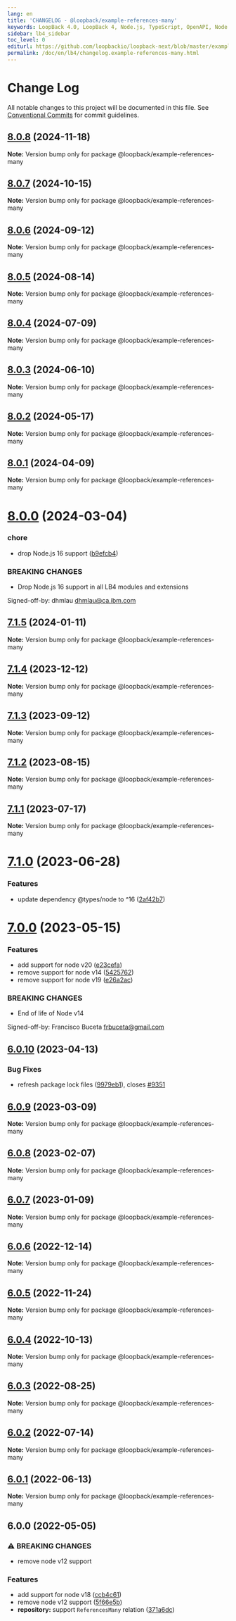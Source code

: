 ```yaml
---
lang: en
title: 'CHANGELOG - @loopback/example-references-many'
keywords: LoopBack 4.0, LoopBack 4, Node.js, TypeScript, OpenAPI, Node.js, TypeScript, OpenAPI, CHANGELOG
sidebar: lb4_sidebar
toc_level: 0
editurl: https://github.com/loopbackio/loopback-next/blob/master/examples/references-many/CHANGELOG.md
permalink: /doc/en/lb4/changelog.example-references-many.html
---
```


# Change Log

All notable changes to this project will be documented in this file.
See [Conventional Commits](https://conventionalcommits.org) for commit guidelines.

## [8.0.8](https://github.com/loopbackio/loopback-next/compare/@loopback/example-references-many@8.0.7...@loopback/example-references-many@8.0.8) (2024-11-18)

**Note:** Version bump only for package @loopback/example-references-many





## [8.0.7](https://github.com/loopbackio/loopback-next/compare/@loopback/example-references-many@8.0.6...@loopback/example-references-many@8.0.7) (2024-10-15)

**Note:** Version bump only for package @loopback/example-references-many





## [8.0.6](https://github.com/loopbackio/loopback-next/compare/@loopback/example-references-many@8.0.5...@loopback/example-references-many@8.0.6) (2024-09-12)

**Note:** Version bump only for package @loopback/example-references-many





## [8.0.5](https://github.com/loopbackio/loopback-next/compare/@loopback/example-references-many@8.0.4...@loopback/example-references-many@8.0.5) (2024-08-14)

**Note:** Version bump only for package @loopback/example-references-many





## [8.0.4](https://github.com/loopbackio/loopback-next/compare/@loopback/example-references-many@8.0.3...@loopback/example-references-many@8.0.4) (2024-07-09)

**Note:** Version bump only for package @loopback/example-references-many





## [8.0.3](https://github.com/loopbackio/loopback-next/compare/@loopback/example-references-many@8.0.2...@loopback/example-references-many@8.0.3) (2024-06-10)

**Note:** Version bump only for package @loopback/example-references-many





## [8.0.2](https://github.com/loopbackio/loopback-next/compare/@loopback/example-references-many@8.0.1...@loopback/example-references-many@8.0.2) (2024-05-17)

**Note:** Version bump only for package @loopback/example-references-many





## [8.0.1](https://github.com/loopbackio/loopback-next/compare/@loopback/example-references-many@8.0.0...@loopback/example-references-many@8.0.1) (2024-04-09)

**Note:** Version bump only for package @loopback/example-references-many





# [8.0.0](https://github.com/loopbackio/loopback-next/compare/@loopback/example-references-many@7.1.5...@loopback/example-references-many@8.0.0) (2024-03-04)


### chore

* drop Node.js 16 support ([b9efcb4](https://github.com/loopbackio/loopback-next/commit/b9efcb477d50507ba3c778ba23ea7acba7692593))


### BREAKING CHANGES

* Drop Node.js 16 support in all LB4 modules and extensions

Signed-off-by: dhmlau <dhmlau@ca.ibm.com>





## [7.1.5](https://github.com/loopbackio/loopback-next/compare/@loopback/example-references-many@7.1.4...@loopback/example-references-many@7.1.5) (2024-01-11)

**Note:** Version bump only for package @loopback/example-references-many





## [7.1.4](https://github.com/loopbackio/loopback-next/compare/@loopback/example-references-many@7.1.3...@loopback/example-references-many@7.1.4) (2023-12-12)

**Note:** Version bump only for package @loopback/example-references-many





## [7.1.3](https://github.com/loopbackio/loopback-next/compare/@loopback/example-references-many@7.1.2...@loopback/example-references-many@7.1.3) (2023-09-12)

**Note:** Version bump only for package @loopback/example-references-many





## [7.1.2](https://github.com/loopbackio/loopback-next/compare/@loopback/example-references-many@7.1.1...@loopback/example-references-many@7.1.2) (2023-08-15)

**Note:** Version bump only for package @loopback/example-references-many





## [7.1.1](https://github.com/loopbackio/loopback-next/compare/@loopback/example-references-many@7.1.0...@loopback/example-references-many@7.1.1) (2023-07-17)

**Note:** Version bump only for package @loopback/example-references-many





# [7.1.0](https://github.com/loopbackio/loopback-next/compare/@loopback/example-references-many@7.0.0...@loopback/example-references-many@7.1.0) (2023-06-28)


### Features

* update dependency @types/node to ^16 ([2af42b7](https://github.com/loopbackio/loopback-next/commit/2af42b721c6dfc2df49bfcac1cbea478aba417ab))





# [7.0.0](https://github.com/loopbackio/loopback-next/compare/@loopback/example-references-many@6.0.10...@loopback/example-references-many@7.0.0) (2023-05-15)


### Features

* add support for node v20 ([e23cefa](https://github.com/loopbackio/loopback-next/commit/e23cefaf5cce3fb990cb09f4c94239d1979615b1))
* remove support for node v14 ([5425762](https://github.com/loopbackio/loopback-next/commit/5425762f1353869994acf081bcda4816e6a9c3b0))
* remove support for node v19 ([e26a2ac](https://github.com/loopbackio/loopback-next/commit/e26a2ac2e43245d09dfc9721ccfa41d830daccb8))


### BREAKING CHANGES

* End of life of Node v14

Signed-off-by: Francisco Buceta <frbuceta@gmail.com>





## [6.0.10](https://github.com/loopbackio/loopback-next/compare/@loopback/example-references-many@6.0.9...@loopback/example-references-many@6.0.10) (2023-04-13)


### Bug Fixes

* refresh package lock files ([9979eb1](https://github.com/loopbackio/loopback-next/commit/9979eb183b6c6cd5775da7478cdede8a92ce0d5e)), closes [#9351](https://github.com/loopbackio/loopback-next/issues/9351)





## [6.0.9](https://github.com/loopbackio/loopback-next/compare/@loopback/example-references-many@6.0.8...@loopback/example-references-many@6.0.9) (2023-03-09)

**Note:** Version bump only for package @loopback/example-references-many





## [6.0.8](https://github.com/loopbackio/loopback-next/compare/@loopback/example-references-many@6.0.7...@loopback/example-references-many@6.0.8) (2023-02-07)

**Note:** Version bump only for package @loopback/example-references-many





## [6.0.7](https://github.com/loopbackio/loopback-next/compare/@loopback/example-references-many@6.0.6...@loopback/example-references-many@6.0.7) (2023-01-09)

**Note:** Version bump only for package @loopback/example-references-many





## [6.0.6](https://github.com/loopbackio/loopback-next/compare/@loopback/example-references-many@6.0.5...@loopback/example-references-many@6.0.6) (2022-12-14)

**Note:** Version bump only for package @loopback/example-references-many

## [6.0.5](https://github.com/loopbackio/loopback-next/compare/@loopback/example-references-many@6.0.4...@loopback/example-references-many@6.0.5) (2022-11-24)

**Note:** Version bump only for package @loopback/example-references-many

## [6.0.4](https://github.com/loopbackio/loopback-next/compare/@loopback/example-references-many@6.0.3...@loopback/example-references-many@6.0.4) (2022-10-13)

**Note:** Version bump only for package @loopback/example-references-many

## [6.0.3](https://github.com/loopbackio/loopback-next/compare/@loopback/example-references-many@6.0.2...@loopback/example-references-many@6.0.3) (2022-08-25)

**Note:** Version bump only for package @loopback/example-references-many

## [6.0.2](https://github.com/loopbackio/loopback-next/compare/@loopback/example-references-many@6.0.1...@loopback/example-references-many@6.0.2) (2022-07-14)

**Note:** Version bump only for package @loopback/example-references-many

## [6.0.1](https://github.com/loopbackio/loopback-next/compare/@loopback/example-references-many@6.0.0...@loopback/example-references-many@6.0.1) (2022-06-13)

**Note:** Version bump only for package @loopback/example-references-many

## 6.0.0 (2022-05-05)

### ⚠ BREAKING CHANGES

- remove node v12 support

### Features

- add support for node v18 ([ccb4c61](https://github.com/loopbackio/loopback-next/commit/ccb4c61307d94ab7bb07a19c547dfc4fa7d388a8))
- remove node v12 support ([5f66e5b](https://github.com/loopbackio/loopback-next/commit/5f66e5bd288ba806b3aa6550fc29c5009de8b60d))
- **repository:** support `ReferencesMany` relation ([371a6dc](https://github.com/loopbackio/loopback-next/commit/371a6dcdf32d1a9a674f22528160b775f6639364))

